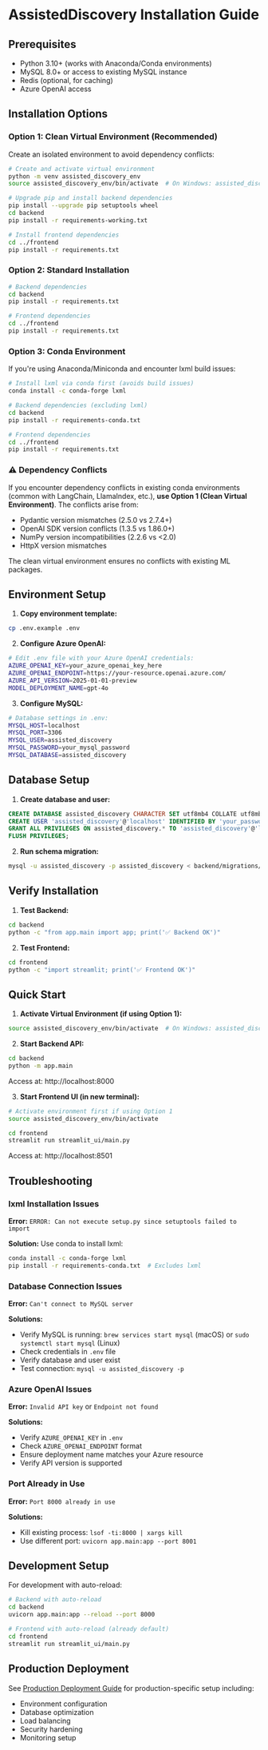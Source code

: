 # AssistedDiscovery Installation Guide

## Prerequisites

- Python 3.10+ (works with Anaconda/Conda environments)
- MySQL 8.0+ or access to existing MySQL instance
- Redis (optional, for caching)
- Azure OpenAI access

## Installation Options

### Option 1: Clean Virtual Environment (Recommended)

Create an isolated environment to avoid dependency conflicts:

```bash
# Create and activate virtual environment
python -m venv assisted_discovery_env
source assisted_discovery_env/bin/activate  # On Windows: assisted_discovery_env\Scripts\activate

# Upgrade pip and install backend dependencies
pip install --upgrade pip setuptools wheel
cd backend
pip install -r requirements-working.txt

# Install frontend dependencies
cd ../frontend
pip install -r requirements.txt
```

### Option 2: Standard Installation

```bash
# Backend dependencies
cd backend
pip install -r requirements.txt

# Frontend dependencies
cd ../frontend
pip install -r requirements.txt
```

### Option 3: Conda Environment

If you're using Anaconda/Miniconda and encounter lxml build issues:

```bash
# Install lxml via conda first (avoids build issues)
conda install -c conda-forge lxml

# Backend dependencies (excluding lxml)
cd backend
pip install -r requirements-conda.txt

# Frontend dependencies
cd ../frontend
pip install -r requirements.txt
```

### ⚠️ Dependency Conflicts

If you encounter dependency conflicts in existing conda environments (common with LangChain, LlamaIndex, etc.), **use Option 1 (Clean Virtual Environment)**. The conflicts arise from:

- Pydantic version mismatches (2.5.0 vs 2.7.4+)
- OpenAI SDK version conflicts (1.3.5 vs 1.86.0+)
- NumPy version incompatibilities (2.2.6 vs <2.0)
- HttpX version mismatches

The clean virtual environment ensures no conflicts with existing ML packages.

## Environment Setup

1. **Copy environment template:**
```bash
cp .env.example .env
```

2. **Configure Azure OpenAI:**
```bash
# Edit .env file with your Azure OpenAI credentials:
AZURE_OPENAI_KEY=your_azure_openai_key_here
AZURE_OPENAI_ENDPOINT=https://your-resource.openai.azure.com/
AZURE_API_VERSION=2025-01-01-preview
MODEL_DEPLOYMENT_NAME=gpt-4o
```

3. **Configure MySQL:**
```bash
# Database settings in .env:
MYSQL_HOST=localhost
MYSQL_PORT=3306
MYSQL_USER=assisted_discovery
MYSQL_PASSWORD=your_mysql_password
MYSQL_DATABASE=assisted_discovery
```

## Database Setup

1. **Create database and user:**
```sql
CREATE DATABASE assisted_discovery CHARACTER SET utf8mb4 COLLATE utf8mb4_unicode_ci;
CREATE USER 'assisted_discovery'@'localhost' IDENTIFIED BY 'your_password';
GRANT ALL PRIVILEGES ON assisted_discovery.* TO 'assisted_discovery'@'localhost';
FLUSH PRIVILEGES;
```

2. **Run schema migration:**
```bash
mysql -u assisted_discovery -p assisted_discovery < backend/migrations/001_initial_schema.sql
```

## Verify Installation

1. **Test Backend:**
```bash
cd backend
python -c "from app.main import app; print('✅ Backend OK')"
```

2. **Test Frontend:**
```bash
cd frontend
python -c "import streamlit; print('✅ Frontend OK')"
```

## Quick Start

1. **Activate Virtual Environment (if using Option 1):**
```bash
source assisted_discovery_env/bin/activate  # On Windows: assisted_discovery_env\Scripts\activate
```

2. **Start Backend API:**
```bash
cd backend
python -m app.main
```
Access at: http://localhost:8000

3. **Start Frontend UI (in new terminal):**
```bash
# Activate environment first if using Option 1
source assisted_discovery_env/bin/activate

cd frontend
streamlit run streamlit_ui/main.py
```
Access at: http://localhost:8501

## Troubleshooting

### lxml Installation Issues

**Error:** `ERROR: Can not execute setup.py since setuptools failed to import`

**Solution:** Use conda to install lxml:
```bash
conda install -c conda-forge lxml
pip install -r requirements-conda.txt  # Excludes lxml
```

### Database Connection Issues

**Error:** `Can't connect to MySQL server`

**Solutions:**
- Verify MySQL is running: `brew services start mysql` (macOS) or `sudo systemctl start mysql` (Linux)
- Check credentials in `.env` file
- Verify database and user exist
- Test connection: `mysql -u assisted_discovery -p`

### Azure OpenAI Issues

**Error:** `Invalid API key` or `Endpoint not found`

**Solutions:**
- Verify `AZURE_OPENAI_KEY` in `.env`
- Check `AZURE_OPENAI_ENDPOINT` format
- Ensure deployment name matches your Azure resource
- Verify API version is supported

### Port Already in Use

**Error:** `Port 8000 already in use`

**Solutions:**
- Kill existing process: `lsof -ti:8000 | xargs kill`
- Use different port: `uvicorn app.main:app --port 8001`

## Development Setup

For development with auto-reload:

```bash
# Backend with auto-reload
cd backend
uvicorn app.main:app --reload --port 8000

# Frontend with auto-reload (already default)
cd frontend
streamlit run streamlit_ui/main.py
```

## Production Deployment

See [Production Deployment Guide](docs/DEPLOYMENT.md) for production-specific setup including:
- Environment configuration
- Database optimization
- Load balancing
- Security hardening
- Monitoring setup